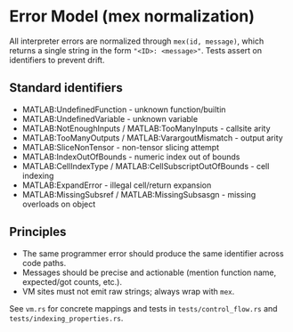 # Error Model (mex normalization)

All interpreter errors are normalized through `mex(id, message)`, which returns a single string in the form `"<ID>: <message>"`. Tests assert on identifiers to prevent drift.

## Standard identifiers
- MATLAB:UndefinedFunction - unknown function/builtin
- MATLAB:UndefinedVariable - unknown variable
- MATLAB:NotEnoughInputs / MATLAB:TooManyInputs - callsite arity
- MATLAB:TooManyOutputs / MATLAB:VarargoutMismatch - output arity
- MATLAB:SliceNonTensor - non-tensor slicing attempt
- MATLAB:IndexOutOfBounds - numeric index out of bounds
- MATLAB:CellIndexType / MATLAB:CellSubscriptOutOfBounds - cell indexing
- MATLAB:ExpandError - illegal cell/return expansion
- MATLAB:MissingSubsref / MATLAB:MissingSubsasgn - missing overloads on object

## Principles
- The same programmer error should produce the same identifier across code paths.
- Messages should be precise and actionable (mention function name, expected/got counts, etc.).
- VM sites must not emit raw strings; always wrap with `mex`.

See `vm.rs` for concrete mappings and tests in `tests/control_flow.rs` and `tests/indexing_properties.rs`.
